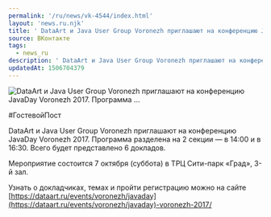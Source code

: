 ```yaml
---
permalink: '/ru/news/vk-4544/index.html'
layout: 'news.ru.njk'
title: ' DataArt и Java User Group Voronezh приглашают на конференцию JavaDay Voronezh 2017. Программа …'
source: ВКонтакте
tags:
  - news_ru
description: ' DataArt и Java User Group Voronezh приглашают на конференцию JavaDay Voronezh 2017. Программа …'
updatedAt: 1506704379
---
```

![ DataArt и Java User Group Voronezh приглашают на конференцию JavaDay Voronezh 2017. Программа …](https://sun9-39.userapi.com/impf/c840335/v840335318/d365/nWEEENs_Hb8.jpg?size=708x469&quality=96&proxy=1&sign=db26eee6933e4f556bbba6e6254b9e56&c_uniq_tag=KKCWVwKAEV-YwJJLouC6xdFl1Ut15FXTwkLR1ORJ2-g&type=album)

#ГостевойПост

DataArt и Java User Group Voronezh приглашают на конференцию JavaDay Voronezh 2017. Программа разделена на 2 секции — в 14:00 и в 16:30. Всего будет представлено 6 докладов.

Мероприятие состоится 7 октября (суббота) в ТРЦ Сити-парк «Град»​​​​, 3-й зал.

Узнать о докладчиках, темах и пройти регистрацию можно на сайте [https://dataart.ru/events/voronezh/javaday](https://dataart.ru/events/voronezh/javaday)-voronezh-2017/
